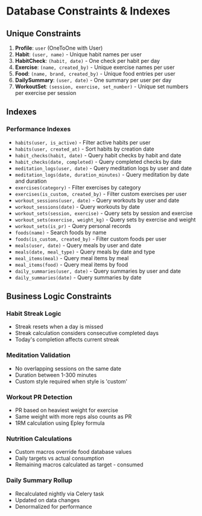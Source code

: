 # Database Constraints & Indexes

## Unique Constraints

1. **Profile**: `user` (OneToOne with User)
2. **Habit**: `(user, name)` - Unique habit names per user
3. **HabitCheck**: `(habit, date)` - One check per habit per day
4. **Exercise**: `(name, created_by)` - Unique exercise names per user
5. **Food**: `(name, brand, created_by)` - Unique food entries per user
6. **DailySummary**: `(user, date)` - One summary per user per day
7. **WorkoutSet**: `(session, exercise, set_number)` - Unique set numbers per exercise per session

## Indexes

### Performance Indexes
- `habits(user, is_active)` - Filter active habits per user
- `habits(user, created_at)` - Sort habits by creation date
- `habit_checks(habit, date)` - Query habit checks by habit and date
- `habit_checks(date, completed)` - Query completed checks by date
- `meditation_logs(user, date)` - Query meditation logs by user and date
- `meditation_logs(date, duration_minutes)` - Query meditation by date and duration
- `exercises(category)` - Filter exercises by category
- `exercises(is_custom, created_by)` - Filter custom exercises per user
- `workout_sessions(user, date)` - Query workouts by user and date
- `workout_sessions(date)` - Query workouts by date
- `workout_sets(session, exercise)` - Query sets by session and exercise
- `workout_sets(exercise, weight_kg)` - Query sets by exercise and weight
- `workout_sets(is_pr)` - Query personal records
- `foods(name)` - Search foods by name
- `foods(is_custom, created_by)` - Filter custom foods per user
- `meals(user, date)` - Query meals by user and date
- `meals(date, meal_type)` - Query meals by date and type
- `meal_items(meal)` - Query meal items by meal
- `meal_items(food)` - Query meal items by food
- `daily_summaries(user, date)` - Query summaries by user and date
- `daily_summaries(date)` - Query summaries by date

## Business Logic Constraints

### Habit Streak Logic
- Streak resets when a day is missed
- Streak calculation considers consecutive completed days
- Today's completion affects current streak

### Meditation Validation
- No overlapping sessions on the same date
- Duration between 1-300 minutes
- Custom style required when style is 'custom'

### Workout PR Detection
- PR based on heaviest weight for exercise
- Same weight with more reps also counts as PR
- 1RM calculation using Epley formula

### Nutrition Calculations
- Custom macros override food database values
- Daily targets vs actual consumption
- Remaining macros calculated as target - consumed

### Daily Summary Rollup
- Recalculated nightly via Celery task
- Updated on data changes
- Denormalized for performance

